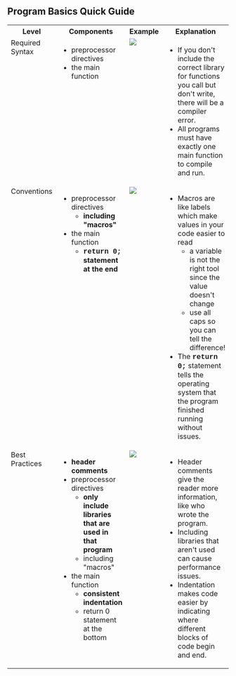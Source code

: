 <style>
    table{
        width:100%;
    }
    td{
        vertical-align: top;
    }
    img{
        height: auto;
        max-width: 100%;
    }
</style>

<h2>Program Basics Quick Guide</h2>
<table>
    <tr>
        <th >Level</th>
        <th >Components</th>
        <th style="width:40%">Example</th>
        <th style="width:35%">Explanation</th>
    </tr>
    <tr>
        <td>Required Syntax</td>
        <td>
            <ul>
                <li>preprocessor directives</li>
                <li>the main function</li>
            </ul>
        </td>
        <td>
            <img src="https://github.com/user-attachments/assets/d8ef632a-7a25-4399-afdf-3efd216fcba0">
        </td>
        <td>
            <ul>
                <li>If you don't include the correct library for functions you call but don't write, there will be a compiler error.</li>
                <li>All programs must have exactly one main function to compile and run.</li>
            </ul>
        </td>
    </tr>
    <tr>
        <td>Conventions</td>
        <td>
            <ul>
                <li>preprocessor directives
                    <ul>
                        <li><strong style="font-family: inherit; font-size: 1rem;">including "macros"</strong></li>
                    </ul>
                </li>
                <li>the main function
                    <ul>
                        <li><strong style="font-family: inherit; font-size: 1rem;"><span style="font-family: 'courier new', courier;">return 0;</span> statement at the end</strong></li>
                    </ul>
                </li>
            </ul>
        </td>
        <td><img src="https://github.com/user-attachments/assets/d99fc476-a933-4228-80ff-0a97b4fcb576"></td>
        <td>
            <ul>
                <li>Macros are like labels which make values in your code easier to read
                    <ul>
                        <li>a variable is not the right tool since the value doesn't change</li>
                        <li>use all caps so you can tell the difference!</li>
                    </ul>
                </li>
                <li>The <strong style="font-family: inherit; font-size: 1rem;"><span style="font-family: 'courier new', courier;">return 0;</span></strong> statement tells the operating system that the program finished running without issues.</li>
            </ul>
        </td>
    </tr>
    <tr>
        <td>Best Practices</td>
        <td>
            <ul>
                <li><strong>header comments</strong></li>
                <li>preprocessor directives
                    <ul>
                        <li><strong style="font-family: inherit; font-size: 1rem;">only include libraries that are used in that program</strong></li>
                        <li>including "macros"</li>
                    </ul>
                </li>
                <li>the main function
                    <ul>
                        <li><strong>consistent indentation</strong></li>
                        <li>return 0 statement at the bottom</li>
                    </ul>
                </li>
            </ul>
        </td>
        <td><img src="https://github.com/user-attachments/assets/b78a17e7-09b1-4af7-87f3-b2441124277d"></td>
        <td>
            <ul>
                <li>Header comments give the reader more information, like who wrote the program.</li>
                <li>Including libraries that aren't used can cause performance issues.</li>
                <li>Indentation makes code easier by indicating where different blocks of code begin and end.</li>
            </ul>
        </td>
    </tr>
</table>
